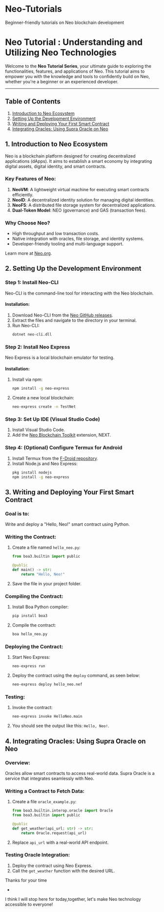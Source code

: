 # Neo-Tutorials
Beginner-friendly tutorials on Neo blockchain development

# Neo Tutorial : Understanding and Utilizing Neo Technologies

Welcome to the **Neo Tutorial Series**, your ultimate guide to exploring the functionalities, features, and applications of Neo. This tutorial aims to empower you with the knowledge and tools to confidently build on Neo, whether you're a beginner or an experienced developer.

---

## **Table of Contents**
1. [Introduction to Neo Ecosystem](#1-introduction-to-neo-ecosystem)
2. [Setting Up the Development Environment](#2-setting-up-the-development-environment)
3. [Writing and Deploying Your First Smart Contract](#3-writing-and-deploying-your-first-smart-contract)
4. [Integrating Oracles: Using Supra Oracle on Neo](#4-integrating-oracles-using-supra-oracle-on-neo)


## **1. Introduction to Neo Ecosystem**
Neo is a blockchain platform designed for creating decentralized applications (dApps). It aims to establish a smart economy by integrating digital assets, digital identity, and smart contracts.

### Key Features of Neo:
1. **NeoVM**: A lightweight virtual machine for executing smart contracts efficiently.  
2. **NeoID**: A decentralized identity solution for managing digital identities.  
3. **NeoFS**: A distributed file storage system for decentralized applications.  
4. **Dual-Token Model**: NEO (governance) and GAS (transaction fees).  

### Why Choose Neo?
- High throughput and low transaction costs.  
- Native integration with oracles, file storage, and identity systems.  
- Developer-friendly tooling and multi-language support.  

Learn more at [Neo.org](https://neo.org).


## **2. Setting Up the Development Environment**

### Step 1: Install Neo-CLI  
Neo-CLI is the command-line tool for interacting with the Neo blockchain.

#### Installation:  
1. Download Neo-CLI from the [Neo GitHub releases](https://github.com/neo-project/neo-node/releases).  
2. Extract the files and navigate to the directory in your terminal.  
3. Run Neo-CLI:  
   ```bash
   dotnet neo-cli.dll
   ```

### Step 2: Install Neo Express  
Neo Express is a local blockchain emulator for testing.

#### Installation:  
1. Install via npm:  
   ```bash
   npm install -g neo-express
   ```
2. Create a new local blockchain:  
   ```bash
   neo-express create -n TestNet
   ```

### Step 3: Set Up IDE (Visual Studio Code)  
1. Install Visual Studio Code.  
2. Add the [Neo Blockchain Toolkit](https://marketplace.visualstudio.com/items?itemName=ngd-seattle.neo-blockchain-toolkit) extension, NEXT.

### Step 4: (Optional) Configure Termux for Android  
1. Install Termux from the [F-Droid repository](https://f-droid.org/en/packages/com.termux/).  
2. Install Node.js and Neo Express:  
   ```bash
   pkg install nodejs
   npm install -g neo-express
   ```


## **3. Writing and Deploying Your First Smart Contract**

### Goal is to:
Write and deploy a "Hello, Neo!" smart contract using Python.

### Writing the Contract:
1. Create a file named `hello_neo.py`:  
   ```python
   from boa3.builtin import public

   @public
   def main() -> str:
       return "Hello, Neo!"
   ```

2. Save the file in your project folder.

### Compiling the Contract:
1. Install Boa Python compiler:  
   ```bash
   pip install boa3
   ```
2. Compile the contract:  
   ```bash
   boa hello_neo.py
   ```

### Deploying the Contract:
1. Start Neo Express:  
   ```bash
   neo-express run
   ```
2. Deploy the contract using the `deploy` command, as seen below:  
   ```bash
   neo-express deploy hello_neo.nef
   ```

### Testing:
1. Invoke the contract:  
   ```bash
   neo-express invoke HelloNeo.main
   ```
2. You should see the output like this: `Hello, Neo!`.



## **4. Integrating Oracles: Using Supra Oracle on Neo**

### Overview:
Oracles allow smart contracts to access real-world data. Supra Oracle is a service that integrates seamlessly with Neo.

### Writing a Contract to Fetch Data:
1. Create a file `oracle_example.py`:  
   ```python
   from boa3.builtin.interop.oracle import Oracle
   from boa3.builtin import public

   @public
   def get_weather(api_url: str) -> str:
       return Oracle.request(api_url)
   ```

2. Replace `api_url` with a real-world API endpoint.

### Testing Oracle Integration:
1. Deploy the contract using Neo Express.  
2. Call the `get_weather` function with the desired URL.  



Thanks for your time

-

I think I will stop here for today,together, let's make Neo technology accessible to everyone!

